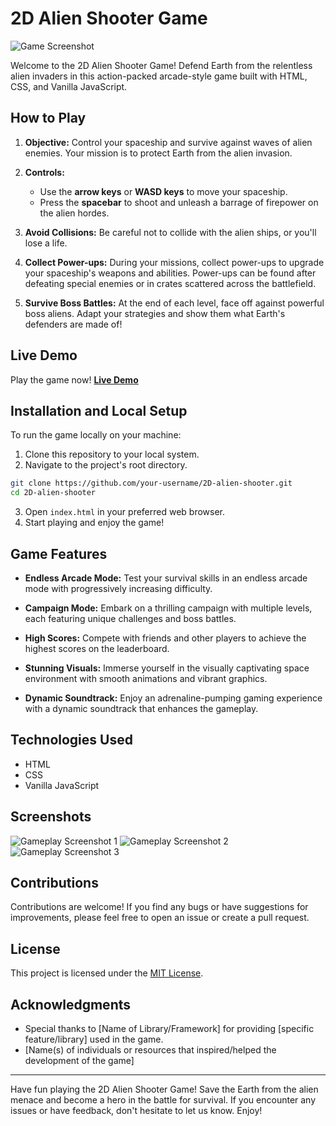 # 2D Alien Shooter Game

![Game Screenshot](game_screenshot.png)

Welcome to the 2D Alien Shooter Game! Defend Earth from the relentless alien invaders in this action-packed arcade-style game built with HTML, CSS, and Vanilla JavaScript.

## How to Play

1. **Objective:** Control your spaceship and survive against waves of alien enemies. Your mission is to protect Earth from the alien invasion.

2. **Controls:**
   - Use the **arrow keys** or **WASD keys** to move your spaceship.
   - Press the **spacebar** to shoot and unleash a barrage of firepower on the alien hordes.

3. **Avoid Collisions:** Be careful not to collide with the alien ships, or you'll lose a life.

4. **Collect Power-ups:** During your missions, collect power-ups to upgrade your spaceship's weapons and abilities. Power-ups can be found after defeating special enemies or in crates scattered across the battlefield.

5. **Survive Boss Battles:** At the end of each level, face off against powerful boss aliens. Adapt your strategies and show them what Earth's defenders are made of!

## Live Demo

Play the game now! [**Live Demo**](https://your-game-demo-link-here.com)

## Installation and Local Setup

To run the game locally on your machine:

1. Clone this repository to your local system.
2. Navigate to the project's root directory.

```bash
git clone https://github.com/your-username/2D-alien-shooter.git
cd 2D-alien-shooter
```

3. Open `index.html` in your preferred web browser.
4. Start playing and enjoy the game!

## Game Features

- **Endless Arcade Mode:** Test your survival skills in an endless arcade mode with progressively increasing difficulty.

- **Campaign Mode:** Embark on a thrilling campaign with multiple levels, each featuring unique challenges and boss battles.

- **High Scores:** Compete with friends and other players to achieve the highest scores on the leaderboard.

- **Stunning Visuals:** Immerse yourself in the visually captivating space environment with smooth animations and vibrant graphics.

- **Dynamic Soundtrack:** Enjoy an adrenaline-pumping gaming experience with a dynamic soundtrack that enhances the gameplay.

## Technologies Used

- HTML
- CSS
- Vanilla JavaScript

## Screenshots

![Gameplay Screenshot 1](screenshots/screenshot1.png)
![Gameplay Screenshot 2](screenshots/screenshot2.png)
![Gameplay Screenshot 3](screenshots/screenshot3.png)

## Contributions

Contributions are welcome! If you find any bugs or have suggestions for improvements, please feel free to open an issue or create a pull request.

## License

This project is licensed under the [MIT License](LICENSE).

## Acknowledgments

- Special thanks to [Name of Library/Framework] for providing [specific feature/library] used in the game.
- [Name(s) of individuals or resources that inspired/helped the development of the game]

---

Have fun playing the 2D Alien Shooter Game! Save the Earth from the alien menace and become a hero in the battle for survival. If you encounter any issues or have feedback, don't hesitate to let us know. Enjoy!